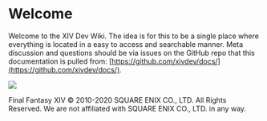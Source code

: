# Welcome

Welcome to the XIV Dev Wiki. The idea is for this to be a single place where everything is located in a easy to access and searchable manner. Meta discussion and questions should be via issues on the GitHub repo that this documentation is pulled from: [https://github.com/xivdev/docs/](https://github.com/xivdev/docs/).

![](https://i.imgur.com/O8NBR9X.png)

Final Fantasy XIV © 2010-2020 SQUARE ENIX CO., LTD. All Rights Reserved. We are not affiliated with SQUARE ENIX CO., LTD. in any way.

